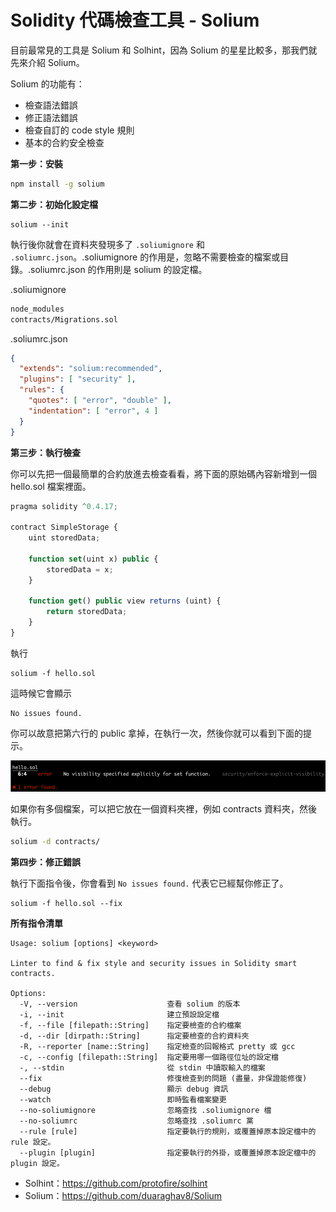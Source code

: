 # Solidity 代碼檢查工具 - Solium

目前最常見的工具是 Solium 和 Solhint，因為 Solium 的星星比較多，那我們就先來介紹 Solium。

Solium 的功能有：
* 檢查語法錯誤
* 修正語法錯誤
* 檢查自訂的 code style 規則
* 基本的合約安全檢查

**第一步：安裝**

```sh
npm install -g solium
```

**第二步：初始化設定檔**

```
solium --init
```

執行後你就會在資料夾發現多了 `.soliumignore` 和 `.soliumrc.json`。.soliumignore 的作用是，忽略不需要檢查的檔案或目錄。.soliumrc.json 的作用則是 solium 的設定檔。

.soliumignore

```sh
node_modules
contracts/Migrations.sol
```
.soliumrc.json
```json
{
  "extends": "solium:recommended",
  "plugins": [ "security" ],
  "rules": {
    "quotes": [ "error", "double" ],
    "indentation": [ "error", 4 ]
  }
}
```

**第三步：執行檢查**

你可以先把一個最簡單的合約放進去檢查看看，將下面的原始碼內容新增到一個 hello.sol 檔案裡面。

```js
pragma solidity ^0.4.17;

contract SimpleStorage {
    uint storedData;

    function set(uint x) public {
        storedData = x;
    }

    function get() public view returns (uint) {
        return storedData;
    }
}
```

執行

```
solium -f hello.sol
```

這時候它會顯示

```
No issues found.
```

你可以故意把第六行的 public 拿掉，在執行一次，然後你就可以看到下面的提示。

![](https://raw.githubusercontent.com/alincode/30-days-smart-contract/master/assets/solium/fix.png)

如果你有多個檔案，可以把它放在一個資料夾裡，例如 contracts 資料夾，然後執行。

```sh
solium -d contracts/
```

**第四步：修正錯誤**

執行下面指令後，你會看到 `No issues found.` 代表它已經幫你修正了。

```
solium -f hello.sol --fix
```

**所有指令清單**

```
Usage: solium [options] <keyword>

Linter to find & fix style and security issues in Solidity smart contracts.

Options:
  -V, --version                    查看 solium 的版本
  -i, --init                       建立預設設定檔
  -f, --file [filepath::String]    指定要檢查的合約檔案
  -d, --dir [dirpath::String]      指定要檢查的合約資料夾
  -R, --reporter [name::String]    指定檢查的回報格式 pretty 或 gcc
  -c, --config [filepath::String]  指定要用哪一個路徑位址的設定檔
  -, --stdin                       從 stdin 中讀取輸入的檔案
  --fix                            修復檢查到的問題 (盡量，非保證能修復)
  --debug                          顯示 debug 資訊
  --watch                          即時監看檔案變更
  --no-soliumignore                忽略查找 .soliumignore 檔
  --no-soliumrc                    忽略查找 .soliumrc 黨
  --rule [rule]                    指定要執行的規則，或覆蓋掉原本設定檔中的 rule 設定。
  --plugin [plugin]                指定要執行的外掛，或覆蓋掉原本設定檔中的 plugin 設定。
```

* Solhint：<https://github.com/protofire/solhint>
* Solium：<https://github.com/duaraghav8/Solium>